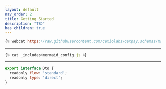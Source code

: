 ```yaml
---
layout: default
nav_order: 2
title: Getting Started
description: "TBD"
has_children: true
---
```


```js
{% webcat https://raw.githubusercontent.com/cexiolabs/cexpay.schemas/master/processing/v3/fund.json %}
```

---

```js
{% cat _includes/mermaid_config.js %}
```

---

```js
export interface Dto {
  readonly flow: 'standard';
  readonly type: 'direct';
}
```


